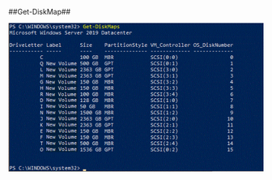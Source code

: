 ##Get-DiskMap##

![alt text](https://github.com/MohamedAbdelhalem/dbatools/blob/main/Get-DiskMaps.gif)


